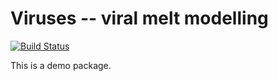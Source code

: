# Viruses -- viral melt modelling

[![Build Status](https://api.travis-ci.com/eth-vaw-glaciology/Viruses.jl.svg?branch=master)](https://travis-ci.com/github/eth-vaw-glaciology/Viruses.jl)

This is a demo package.

